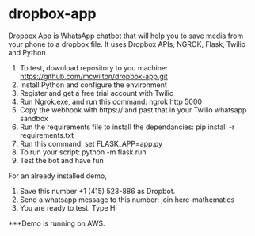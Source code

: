 # dropbox-app
 
Dropbox App is WhatsApp chatbot that will help you to save media from your phone to 
a dropbox file.
It uses Dropbox APIs, NGROK, Flask, Twilio and Python
1. To test, download repository to you machine: https://github.com/mcwilton/dropbox-app.git
2. Install Python and configure the environment
3. Register and get a free trial account with Twilio
4. Run Ngrok.exe, and run this command: ngrok http 5000
5. Copy the webhook with https:// and past that in your Twilio whatsapp sandbox
6. Run the requirements file to install the dependancies: pip install -r requirements.txt
7. Run this command: set FLASK_APP=app.py
8. To run your script: python -m flask run
9. Test the bot and have fun


For an already installed demo, 
1. Save this number +1 (415) 523-886 as Dropbot.
1. Send a whatsapp message to this number: join here-mathematics
2. You are ready to test. Type Hi

***Demo is running on AWS.
